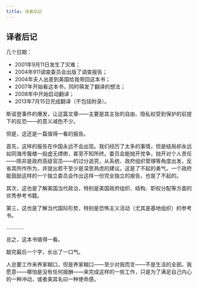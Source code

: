 ```yaml
---
title: 译者后记
---
```


## 译者后记

几个日期：

  * 2001年9月11日发生了灾难；
  * 2004年911调查委员会出版了调查报告；
  * 2004年夫人出差到美国给我带回这本书；
  * 2007年开始看这本书，同时萌发了翻译的想法；
  * 2008年中开始启动翻译；
  * 2013年7月15日完成翻译（不包括附录）。

斯诺登事件的爆发，让这篇文章——主要是其主张的自由、隐私权受到保护的前提下的反恐——的意义减色不少。

但是，这还是一篇值得一看的报告。

首先，这样的报告在中国永远不会出现。我们经历了太多的事情，但是结局却永远如同海市蜃楼一般虚无缥缈，甚至不知所终。委员会能抛开党争，抛开对个人责任——除非是政府高级官员——的过分追究，从系统、政府组织管理等角度出发，反省其所作所为，并提出若干至少是深思熟虑的建议。这是了不起的勇气。一个政府能鼓励这样的一个独立委员会作出这样一份完全独立的报告，也是了不起的。

其次，这也是了解美国当代政治，特别是美国政府组织、结构、职权分配等方面的优秀参考书籍。

第三，这也是了解当代国际形势，特别是恐怖主义活动（尤其是基地组织）的参考书。

…………

总之，这本书值得一看。

敲完最后一个字，长出了一口气。

人总要工作来养家糊口，但是养家糊口——至少对我而言——不是生活的全部。我愿意——哪怕是没有任何报酬——来完成这样的一些工作，只是为了满足自己内心的一种冲动，或者美其名曰一种使命感。